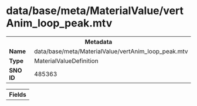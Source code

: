 <h1>data/base/meta/MaterialValue/vertAnim_loop_peak.mtv</h1><table><tr><th colspan="100%">Metadata</th></tr><tr><td><b>Name</b></td><td>data/base/meta/MaterialValue/vertAnim_loop_peak.mtv</td></tr><tr><td><b>Type</b></td><td>MaterialValueDefinition</td></tr><tr><td><b>SNO ID</b></td><td>485363</td></tr></table>

<table><tr><th colspan="100%">Fields</th></tr></table>

